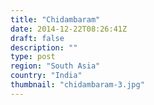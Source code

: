 ```yaml
---
title: "Chidambaram"
date: 2014-12-22T08:26:41Z
draft: false
description: ""
type: post
region: "South Asia"
country: "India"
thumbnail: "chidambaram-3.jpg"
---
```

